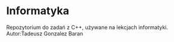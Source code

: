 # Informatyka
Repozytorium do zadań z C++, używane na lekcjach informatyki.
Autor:Tadeusz Gonzalez Baran
